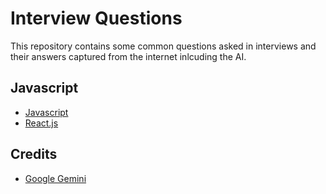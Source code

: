 # Interview Questions

This repository contains some common questions asked in interviews and their answers captured from the internet inlcuding the AI.

## Javascript

- [Javascript](./javascript/js.md)
- [React.js](./javascript/react.md)

## Credits

- [Google Gemini](https://gemini.google.com/)
  
